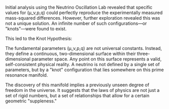 Initial analysis using the Neutrino Oscillation Lab revealed that specific values for (μ_ν,p,q) could perfectly reproduce the experimentally measured mass-squared differences. However, further exploration revealed this was not a unique solution. An infinite number of such configurations—or "knots"—were found to exist.

This led to the Knot Hypothesis:

The fundamental parameters (μ_ν,p,q) are not universal constants. Instead, they define a continuous, two-dimensional surface within their three-dimensional parameter space. Any point on this surface represents a valid, self-consistent physical reality. A neutrino is not defined by a single set of parameters, but by a "knot" configuration that lies somewhere on this prime resonance manifold.

The discovery of this manifold implies a previously unseen degree of freedom in the universe. It suggests that the laws of physics are not just a set of rigid numbers, but a set of relationships that allow for a certain geometric "suppleness."